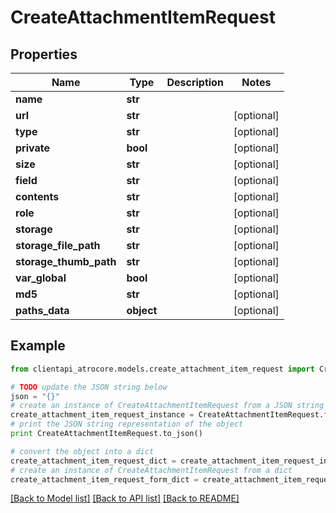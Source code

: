 # CreateAttachmentItemRequest


## Properties
Name | Type | Description | Notes
------------ | ------------- | ------------- | -------------
**name** | **str** |  | 
**url** | **str** |  | [optional] 
**type** | **str** |  | [optional] 
**private** | **bool** |  | [optional] 
**size** | **str** |  | [optional] 
**field** | **str** |  | [optional] 
**contents** | **str** |  | [optional] 
**role** | **str** |  | [optional] 
**storage** | **str** |  | [optional] 
**storage_file_path** | **str** |  | [optional] 
**storage_thumb_path** | **str** |  | [optional] 
**var_global** | **bool** |  | [optional] 
**md5** | **str** |  | [optional] 
**paths_data** | **object** |  | [optional] 

## Example

```python
from clientapi_atrocore.models.create_attachment_item_request import CreateAttachmentItemRequest

# TODO update the JSON string below
json = "{}"
# create an instance of CreateAttachmentItemRequest from a JSON string
create_attachment_item_request_instance = CreateAttachmentItemRequest.from_json(json)
# print the JSON string representation of the object
print CreateAttachmentItemRequest.to_json()

# convert the object into a dict
create_attachment_item_request_dict = create_attachment_item_request_instance.to_dict()
# create an instance of CreateAttachmentItemRequest from a dict
create_attachment_item_request_form_dict = create_attachment_item_request.from_dict(create_attachment_item_request_dict)
```
[[Back to Model list]](../README.md#documentation-for-models) [[Back to API list]](../README.md#documentation-for-api-endpoints) [[Back to README]](../README.md)


